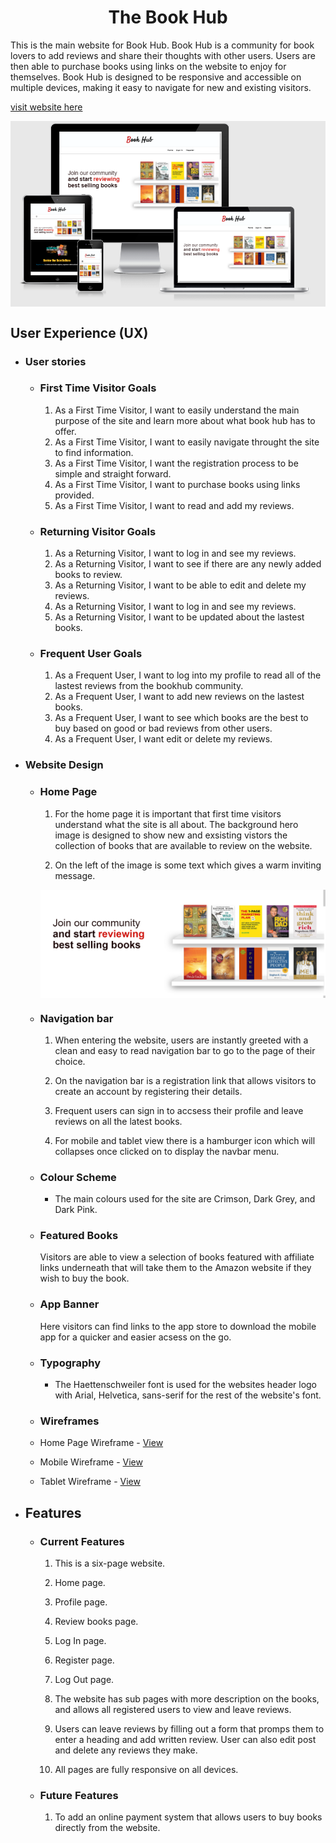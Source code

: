 <h1 align="center">The Book Hub</h1>

This is the main website for Book Hub. Book Hub is a community for book lovers to add reviews and share their thoughts with other users. Users are then able to purchase books using links on the website to enjoy for themselves. Book Hub is designed to be responsive and accessible on multiple devices, making it easy to navigate for new and existing visitors.

[visit website here](http://book-hub-project.herokuapp.com/home)


<img align="center" src="./static/images/book_hub.png">

## User Experience (UX)

-   ### User stories

    -   ### First Time Visitor Goals

        1. As a First Time Visitor, I want to easily understand the main purpose of the site and learn more about what book hub has to offer.
        2. As a First Time Visitor, I want to easily navigate throught the site to   find information.
        3. As a First Time Visitor, I want the registration process to be simple and straight forward.
        4. As a First Time Visitor, I want to purchase books using links provided.
        5. As a First Time Visitor, I want to read and add my reviews.

    -   ### Returning Visitor Goals 

        1. As a Returning Visitor, I want to log in and see my reviews. 
        2. As a Returning Visitor, I want to see if there are any newly added books to review.
        3. As a Returning Visitor, I want to be able to edit and delete my reviews.
        4. As a Returning Visitor, I want to log in and see my reviews.
        5. As a Returning Visitor, I want to be updated about the lastest books.

    -   ### Frequent User Goals

        1. As a Frequent User, I want to log into my profile to read all of the lastest reviews from the bookhub community. 
        2. As a Frequent User, I want to add new reviews on the lastest books.
        3. As a Frequent User, I want to see which books are the best to buy based on good or bad reviews from other users.
        4. As a Frequent User, I want edit or delete my reviews.

-   ### Website Design 

    -   ### Home Page

        1. For the home page it is important that first time visitors understand what the site is all about. The background hero image is designed to show new and exsisting vistors the collection of books that are available to review on the website.

        2. On the left of the image is some text which gives a warm inviting message.
       
        <img align="center" src="./static/images/book-hub-read.png">

    -   ### Navigation bar

        1. When entering the website, users are instantly greeted with a clean and easy to read navigation bar to go to the page of their choice.

        2. On the navigation bar is a registration link that allows visitors to create an account by registering their details.

        3. Frequent users can sign in to accsess their profile and leave reviews on all the latest books.

        4. For mobile and tablet view there is a hamburger icon which will collapses once clicked on to display the navbar menu.


    -   ### Colour Scheme

        -    The main colours used for the site are Crimson, Dark Grey, and Dark Pink.

    -   ### Featured Books

        Visitors are able to view a selection of books featured with affiliate links underneath that will take them to the Amazon website if they wish to buy the book.

    -   ### App Banner

        Here visitors can find links to the app store to download the mobile app for a quicker and easier acsess on the go.     

    -   ### Typography

        -    The Haettenschweiler font is used for the websites header logo with Arial, Helvetica, sans-serif for the rest of the website's font.
    
    -   ### Wireframes

    -   Home Page Wireframe - [View](https://balsamiq.cloud/seqremb/ppq8zy/r0742)
    -   Mobile Wireframe - [View](https://balsamiq.cloud/seqremb/ppq8zy/r2278)
    -   Tablet Wireframe - [View](https://balsamiq.cloud/seqremb/ppq8zy/rCA01) 
    
-   ## Features

    -   ### Current Features

        1. This is a six-page website.

        2. Home page.

        3. Profile page.

        4. Review books page.

        5. Log In page.

        6. Register page.

        7. Log Out page.

        8. The website has sub pages with more description on the books, and allows all registered users to view and leave reviews.

        9. Users can leave reviews by filling out a form that promps them to enter a heading and add written review. User can also edit post and delete any reviews they make.

        2. All pages are fully responsive on all devices.

    -   ###  Future Features

        1. To add an online payment system that allows users to buy books directly from the website.

    
        
